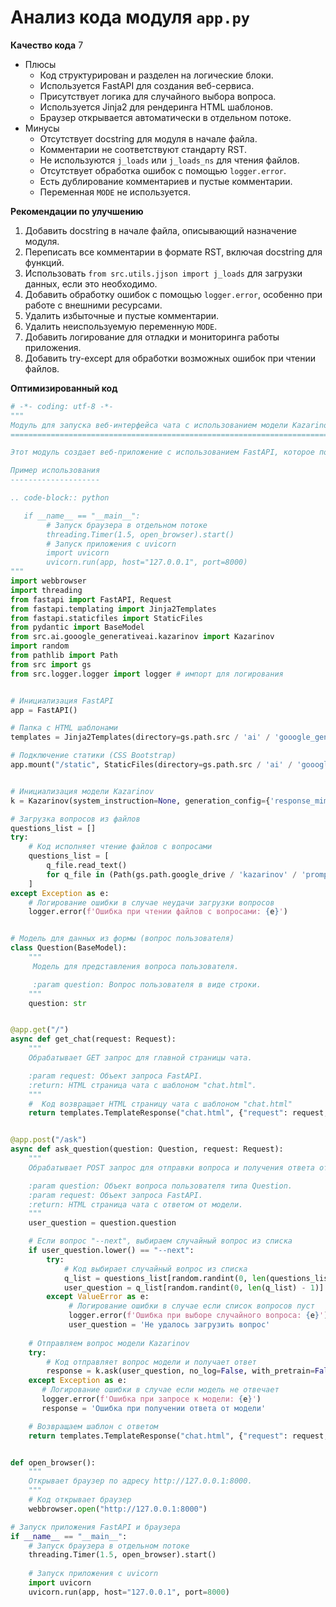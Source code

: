 # Анализ кода модуля `app.py`

**Качество кода**
7
- Плюсы
    - Код структурирован и разделен на логические блоки.
    - Используется FastAPI для создания веб-сервиса.
    - Присутствует логика для случайного выбора вопроса.
    - Используется Jinja2 для рендеринга HTML шаблонов.
    - Браузер открывается автоматически в отдельном потоке.
- Минусы
    - Отсутствует docstring для модуля в начале файла.
    - Комментарии не соответствуют стандарту RST.
    - Не используются `j_loads` или `j_loads_ns` для чтения файлов.
    - Отсутствует обработка ошибок с помощью `logger.error`.
    - Есть дублирование комментариев и пустые комментарии.
    - Переменная `MODE` не используется.

**Рекомендации по улучшению**

1.  Добавить docstring в начале файла, описывающий назначение модуля.
2.  Переписать все комментарии в формате RST, включая docstring для функций.
3.  Использовать `from src.utils.jjson import j_loads` для загрузки данных, если это необходимо.
4.  Добавить обработку ошибок с помощью `logger.error`, особенно при работе с внешними ресурсами.
5.  Удалить избыточные и пустые комментарии.
6.  Удалить неиспользуемую переменную `MODE`.
7.  Добавить логирование для отладки и мониторинга работы приложения.
8.  Добавить try-except для обработки возможных ошибок при чтении файлов.

**Оптимизированный код**
```python
# -*- coding: utf-8 -*-
"""
Модуль для запуска веб-интерфейса чата с использованием модели Kazarinov.
==========================================================================

Этот модуль создает веб-приложение с использованием FastAPI, которое позволяет пользователю взаимодействовать с моделью Kazarinov через HTML интерфейс.

Пример использования
--------------------

.. code-block:: python

   if __name__ == "__main__":
        # Запуск браузера в отдельном потоке
        threading.Timer(1.5, open_browser).start()
        # Запуск приложения с uvicorn
        import uvicorn
        uvicorn.run(app, host="127.0.0.1", port=8000)
"""
import webbrowser
import threading
from fastapi import FastAPI, Request
from fastapi.templating import Jinja2Templates
from fastapi.staticfiles import StaticFiles
from pydantic import BaseModel
from src.ai.gooogle_generativeai.kazarinov import Kazarinov
import random
from pathlib import Path
from src import gs
from src.logger.logger import logger # импорт для логирования


# Инициализация FastAPI
app = FastAPI()

# Папка с HTML шаблонами
templates = Jinja2Templates(directory=gs.path.src / 'ai' / 'gooogle_generativeai' / 'chat' / 'templates')

# Подключение статики (CSS Bootstrap)
app.mount("/static", StaticFiles(directory=gs.path.src / 'ai' / 'gooogle_generativeai' / 'chat' / 'static'), name="static")


# Инициализация модели Kazarinov
k = Kazarinov(system_instruction=None, generation_config={'response_mime_type': 'text/plain'})

# Загрузка вопросов из файлов
questions_list = []
try:
    # Код исполняет чтение файлов с вопросами
    questions_list = [
        q_file.read_text()
        for q_file in (Path(gs.path.google_drive / 'kazarinov' / 'prompts' / 'q').rglob('*.*'))
    ]
except Exception as e:
    # Логирование ошибки в случае неудачи загрузки вопросов
    logger.error(f'Ошибка при чтении файлов с вопросами: {e}')


# Модель для данных из формы (вопрос пользователя)
class Question(BaseModel):
    """
     Модель для представления вопроса пользователя.

     :param question: Вопрос пользователя в виде строки.
    """
    question: str


@app.get("/")
async def get_chat(request: Request):
    """
    Обрабатывает GET запрос для главной страницы чата.

    :param request: Объект запроса FastAPI.
    :return: HTML страница чата с шаблоном "chat.html".
    """
    #  Код возвращает HTML страницу чата с шаблоном "chat.html"
    return templates.TemplateResponse("chat.html", {"request": request, "response": ""})


@app.post("/ask")
async def ask_question(question: Question, request: Request):
    """
    Обрабатывает POST запрос для отправки вопроса и получения ответа от модели.

    :param question: Объект вопроса пользователя типа Question.
    :param request: Объект запроса FastAPI.
    :return: HTML страница чата с ответом от модели.
    """
    user_question = question.question

    # Если вопрос "--next", выбираем случайный вопрос из списка
    if user_question.lower() == "--next":
        try:
            # Код выбирает случайный вопрос из списка
            q_list = questions_list[random.randint(0, len(questions_list) - 1)].split('\n')
            user_question = q_list[random.randint(0, len(q_list) - 1)]
        except ValueError as e:
             # Логирование ошибки в случае если список вопросов пуст
             logger.error(f'Ошибка при выборе случайного вопроса: {e}')
             user_question = 'Не удалось загрузить вопрос'
    
    # Отправляем вопрос модели Kazarinov
    try:
        # Код отправляет вопрос модели и получает ответ
        response = k.ask(user_question, no_log=False, with_pretrain=False)
    except Exception as e:
       # Логирование ошибки в случае если модель не отвечает
       logger.error(f'Ошибка при запросе к модели: {e}')
       response = 'Ошибка при получении ответа от модели'

    # Возвращаем шаблон с ответом
    return templates.TemplateResponse("chat.html", {"request": request, "response": response})


def open_browser():
    """
    Открывает браузер по адресу http://127.0.0.1:8000.
    """
    # Код открывает браузер
    webbrowser.open("http://127.0.0.1:8000")

# Запуск приложения FastAPI и браузера
if __name__ == "__main__":
    # Запуск браузера в отдельном потоке
    threading.Timer(1.5, open_browser).start()
    
    # Запуск приложения с uvicorn
    import uvicorn
    uvicorn.run(app, host="127.0.0.1", port=8000)